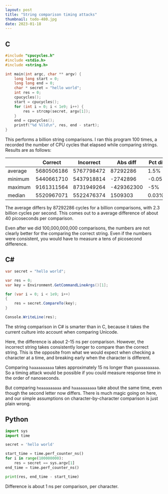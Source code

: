 ```yaml
---
layout: post
title: "String comparison timing attacks"
thumbnail: todo-480.jpg
date: 2023-01-18
---
```


## C

```c
#include "cpucycles.h"
#include <stdio.h>
#include <string.h>

int main(int argc, char ** argv) {
	long long start = 0;
	long long end = 0;
	char * secret = "hello world";
	int res = 0;
	cpucycles();
	start = cpucycles();
	for (int i = 0; i < 1e9; i++) {
		res = strcmp(secret, argv[1]);
	}
	end = cpucycles();
	printf("%d %lld\n", res, end - start);
}
```

This performs a billion string comparisons. I ran this program 100 times, a recorded the number of CPU cycles that elapsed while comparing strings. Results are as follows:

|         | Correct    | Incorrect  | Abs diff   | Pct diff |
|---------|------------|------------|------------|----------|
| average | 5680506186 | 5767798472 | 87292286   | 1.5%     | 
| minimum | 5440661710 | 5437918814 | -2742896   | -0.05%   |
| maximum | 9161311564 | 8731949264 | -429362300 | -5%      |
| median  | 5520967071 | 5522476374 | 1509303    | 0.03%    |

The average differs by 87292286 cycles for a billion comparisons, with 2.3 billion cycles per second. This comes out to a average difference of about 40 picoseconds per comparison.

Even after we did 100,000,000,000 comparisons, the numbers are not clearly better for the comparing the correct string. Even if the numbers were consistent, you would have to measure a tens of picosecond difference.

## C#

```c#
var secret = "hello world";

var res = 0;
var key = Environment.GetCommandLineArgs()[1];

for (var i = 0; i < 1e9; i++)
{
    res = secret.CompareTo(key);
}

Console.WriteLine(res);
```

The string comparison in C# is smarter than in C, because it takes the current culture into account when comparing Unicode.

Here, the difference is about 2-15 ns per comparison. However, the incorrect string takes consistently longer to compare than the correct string. This is the opposite from what we would expect when checking a character at a time, and breaking early when the character is different.

Comparing `haaaaaaaaaa` takes approximately 15 ns longer than `gaaaaaaaaaa`. So a timing attack would be possible if you could measure response time in the order of nanoseconds.

But comparing `heaaaaaaaaa` and `haaaaaaaaaa` take about the same time, even though the second letter now differs. There is much magic going on here, and our simple assumptions on character-by-character comparison is just plain wrong.

## Python

```python
import sys
import time

secret = 'hello world'

start_time = time.perf_counter_ns()
for i in range(100000000):
    res = secret == sys.argv[1]
end_time = time.perf_counter_ns()

print(res, end_time - start_time)
```

Difference is about 1 ns per comparison, per character.
